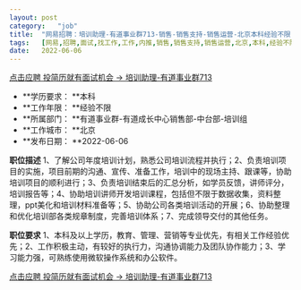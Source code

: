 ```yaml
---
layout:	post
category:	"job"
title:	"网易招聘：培训助理-有道事业群713-销售-销售支持-销售运营-北京本科经验不限"
tags:	[网易,招聘,面试,找工作,工作,内推,销售,销售支持,销售运营,北京,本科,经验不限]
date:	2022-06-06
---
```


[点击应聘 投简历就有面试机会 -> 培训助理-有道事业群713](http://mobile.bole.netease.com/bole/boleDetail?id=40673&employeeId=346f03c3cda5f04c&key=all)



- **学历要求： **本科
- **工作年限： **经验不限
- **所属部门： **有道事业群-有道成长中心销售部-中台部-培训组
- **工作城市： **北京
- **发布日期： **2022-06-06



**职位描述**
1、了解公司年度培训计划，熟悉公司培训流程并执行；2、负责培训项目的实施，项目前期的沟通、宣传、准备工作，培训中的现场主持、跟课等，协助培训项目的顺利进行；3、负责培训结束后的汇总分析，如学员反馈，讲师评分，培训报告等；4、协助培训讲师开发培训课程，包括但不限于数据收集，资料整理，ppt美化和培训材料准备等；5、协助公司各类培训活动的开展；6、协助整理和优化培训部各类规章制度，完善培训体系；7、完成领导交付的其他任务。



**职位要求**
1、本科及以上学历，教育、管理、营销等专业优先，有相关工作经验优先；2、工作积极主动，有较好的执行力，沟通协调能力及团队协作能力；3、学习能力强，可熟练使用微软操作系统和办公软件。



[点击应聘 投简历就有面试机会 -> 培训助理-有道事业群713](http://mobile.bole.netease.com/bole/boleDetail?id=40673&employeeId=346f03c3cda5f04c&key=all)